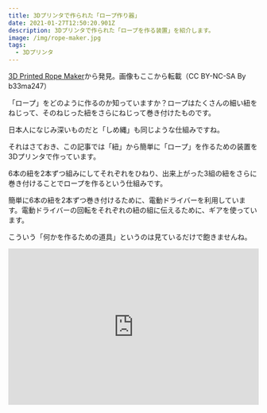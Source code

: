 ```yaml
---
title: 3Dプリンタで作られた「ロープ作り器」
date: 2021-01-27T12:50:20.901Z
description: 3Dプリンタで作られた「ロープを作る装置」を紹介します。
image: /img/rope-maker.jpg
tags:
  - 3Dプリンタ
---
```

[3D Printed Rope Maker](https://www.instructables.com/3D-Printed-Rope-Maker/)から発見。画像もここから転載（CC BY-NC-SA By b33ma247）

「ロープ」をどのように作るのか知っていますか？ロープはたくさんの細い紐をねじって、そのねじった紐をさらにねじって巻き付けたものです。

日本人になじみ深いものだと「しめ縄」も同じような仕組みですね。

それはさておき、この記事では「紐」から簡単に「ロープ」を作るための装置を3Dプリンタで作っています。

6本の紐を2本ずつ組みにしてそれぞれをひねり、出来上がった3組の紐をさらに巻き付けることでロープを作るという仕組みです。

簡単に6本の紐を2本ずつ巻き付けるために、電動ドライバーを利用しています。電動ドライバーの回転をそれぞれの紐の組に伝えるために、ギアを使っています。

こういう「何かを作るための道具」というのは見ているだけで飽きませんね。

<iframe width="100%" height="315" src="https://www.youtube.com/embed/U55BZaPbffk" frameborder="0" allow="accelerometer; autoplay; clipboard-write; encrypted-media; gyroscope; picture-in-picture" allowfullscreen></iframe>
